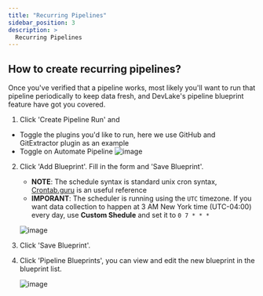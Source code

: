 ```yaml
---
title: "Recurring Pipelines"
sidebar_position: 3
description: >
  Recurring Pipelines
---
```


## How to create recurring pipelines?

Once you've verified that a pipeline works, most likely you'll want to run that pipeline periodically to keep data fresh, and DevLake's pipeline blueprint feature have got you covered.


1. Click 'Create Pipeline Run' and
  - Toggle the plugins you'd like to run, here we use GitHub and GitExtractor plugin as an example
  - Toggle on Automate Pipeline
    ![image](https://user-images.githubusercontent.com/14050754/163596590-484e4300-b17e-4119-9818-52463c10b889.png)


2. Click 'Add Blueprint'. Fill in the form and 'Save Blueprint'.

    - **NOTE**: The schedule syntax is standard unix cron syntax, [Crontab.guru](https://crontab.guru/) is an useful reference
    - **IMPORANT**: The scheduler is running using the `UTC` timezone. If you want data collection to happen at 3 AM New York time (UTC-04:00) every day, use **Custom Shedule** and set it to `0 7 * * *`

    ![image](https://user-images.githubusercontent.com/14050754/163596655-db59e154-405f-4739-89f2-7dceab7341fe.png)

3. Click 'Save Blueprint'.

4. Click 'Pipeline Blueprints', you can view and edit the new blueprint in the blueprint list.

    ![image](https://user-images.githubusercontent.com/14050754/163596773-4fb4237e-e3f2-4aef-993f-8a1499ca30e2.png)